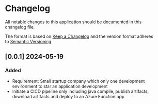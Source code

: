 # Changelog

All notable changes to this application should be documented in this changelog file.

The format is based on [Keep a Changelog](https://keepachangelog.com/en/1.0.0/)
and the version format adheres to [Semantic Versioning](https://semver.org/spec/v2.0.0.html)


## [0.0.1] 2024-05-19

### Added

- Requirement: Small startup company which only one development environment to star an application development
- Initiate a CICD pipeline only including java compile, publish artifacts, download artifacts and deploy to an Azure Function app.